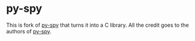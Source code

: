 # py-spy

This is fork of [py-spy](https://github.com/py-spy/py-spy) that turns it into a C library. All the credit goes to the authors of [py-spy](https://github.com/py-spy).

